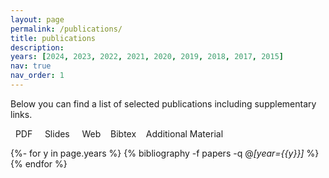 ```yaml
---
layout: page
permalink: /publications/
title: publications
description: 
years: [2024, 2023, 2022, 2021, 2020, 2019, 2018, 2017, 2015]
nav: true
nav_order: 1
---
```

<!-- _pages/publications.md -->
<div class="publications">

<p>Below you can find a list of selected publications including supplementary links.</p>
<p><span class="downloadpdf"><a href="#publications"><i class="fa fa-file-pdf"></i></a>&nbsp;&nbsp;PDF&nbsp;&nbsp;</span>
<span class="downloadpdf"><a href="#publications"><i class="fa fa-file-powerpoint"></i></a>&nbsp;&nbsp;Slides&nbsp;&nbsp;</span>
<span class="download"><a href="#publications"><i class="fa fa-globe"></i></a>&nbsp;&nbsp;Web&nbsp;&nbsp;<a href="#publications"><i class="fa fa-link"></i></a>&nbsp;&nbsp;Bibtex&nbsp;&nbsp;<a href="#publications"><i class="fa fa-code"></i></a>&nbsp;&nbsp;Additional Material</span></p>


{%- for y in page.years %}
  {% bibliography -f papers -q @*[year={{y}}]* %}
{% endfor %}

</div>
